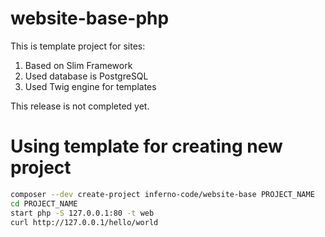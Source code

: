 website-base-php
================

This is template project for sites:
1. Based on Slim Framework
2. Used database is PostgreSQL
3. Used Twig engine for templates

This release is not completed yet.

Using template for creating new project
=======================================

```sh
composer --dev create-project inferno-code/website-base PROJECT_NAME
cd PROJECT_NAME
start php -S 127.0.0.1:80 -t web
curl http://127.0.0.1/hello/world
```
